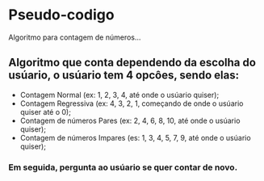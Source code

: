 # Pseudo-codigo
Algoritmo para contagem de números...   
   
   
## Algoritmo que conta dependendo da escolha do usúario, o usúario tem 4 opcôes, sendo elas:
- Contagem Normal (ex: 1, 2, 3, 4, até onde o usúario quiser);
- Contagem Regressiva (ex: 4, 3, 2, 1, começando de onde o usúario quiser até o 0);
- Contagem de números Pares (ex: 2, 4, 6, 8, 10, até onde o usúario quiser);
- Contagem de números Impares (es: 1, 3, 4, 5, 7, 9, até onde o usúario quiser);   
   
### Em seguida, pergunta ao usúario se quer contar de novo.
